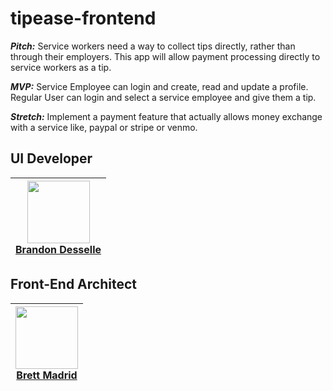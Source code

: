 # tipease-frontend

***Pitch:*** Service workers need a way to collect tips directly, rather than through their employers. This app will allow payment processing directly to service workers as a tip.

***MVP:*** Service Employee can login and create, read and update a profile. Regular User can login and select a service employee and give them a tip.

***Stretch:*** Implement a payment feature that actually allows money exchange with a service like, paypal or stripe or venmo.

## UI Developer

| [<img src="https://avatars0.githubusercontent.com/u/42873186?s=460&v=4" align="center" width=100><br><b>Brandon Desselle</b> ](https://github.com/BDesselle) |
|---|


## Front-End Architect 

| [<img src="https://avatars3.githubusercontent.com/u/43302456?s=460&v=4" align="center" width=100><br><b>Brett Madrid</b> ](https://github.com/brettmadrid) |
|---|
